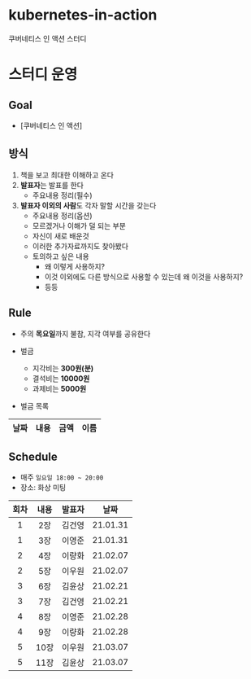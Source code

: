 # kubernetes-in-action
쿠버네티스 인 액션 스터디

# 스터디 운영

## Goal
* [쿠버네티스 인 액션]

## 방식
1. 책을 보고 최대한 이해하고 온다
2. **발표자**는 발표를 한다
    - 주요내용 정리(필수)
3. **발표자 이외의 사람**도 각자 말할 시간을 갖는다
    - 주요내용 정리(옵션)
    - 모르겠거나 이해가 덜 되는 부분
    - 자신이 새로 배운것
    - 이러한 추가자료까지도 찾아봤다
    - 토의하고 싶은 내용
        - 왜 이렇게 사용하지?
        - 이것 이외에도 다른 방식으로 사용할 수 있는데 왜 이것을 사용하지?
        - 등등

## Rule
- 주의 **목요일**까지 불참, 지각 여부를 공유한다
- 벌금
    - 지각비는 **300원(분)**
    - 결석비는 **10000원**
    - 과제비는 **5000원**

- 벌금 목록

|날짜|내용|금액|이름|  
| :---: | :---: | :---: | :---: |  



## Schedule
- 매주 `일요일 18:00 ~ 20:00`
- 장소: 화상 미팅

|회차|내용|발표자|날짜|
| :---: | :---: | :---: | :---: |
| 1 | 2장  | 김건영 | 21.01.31 |
| 1 | 3장  | 이영준 | 21.01.31 |
| 2 | 4장  | 이량화 | 21.02.07 |
| 2 | 5장  | 이우원 | 21.02.07 |
| 3 | 6장  | 김윤상 | 21.02.21 |
| 3 | 7장  | 김건영 | 21.02.21 |
| 4 | 8장  | 이영준 | 21.02.28 |
| 4 | 9장  | 이량화 | 21.02.28 |
| 5 | 10장 | 이우원 | 21.03.07 |
| 5 | 11장 | 김윤상 | 21.03.07 |











